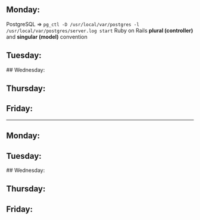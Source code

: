 ## Monday: 

PostgreSQL => `pg_ctl -D /usr/local/var/postgres -l /usr/local/var/postgres/server.log start`
Ruby on Rails **plural (controller)** and **singular (model)** convention

## Tuesday: 


## Wednesday: 


## Thursday: 


## Friday: 


---


## Monday: 


## Tuesday: 


## Wednesday: 


## Thursday: 


## Friday: 